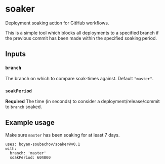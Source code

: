 # soaker
Deployment soaking action for GitHub workflows.

This is a simple tool which blocks all deployments to a specified branch if the previous commit has been made within the
specified soaking period.

## Inputs

### `branch`

The branch on which to compare soak-times against. Default `"master"`.

### `soakPeriod`

**Required** The time (in seconds) to consider a deployment/release/commit to `branch` soaked.

## Example usage

Make sure `master` has been soaking for at least 7 days.

```
uses: boyan-soubachov/soaker@v0.1
with:
  branch: 'master'
  soakPeriod: 604800
```
